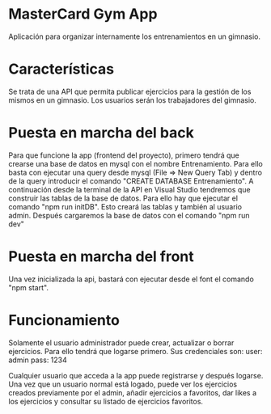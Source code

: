 # MasterCard Gym App

Aplicación para organizar internamente los entrenamientos en un gimnasio.

# Características

Se trata de una API que permita publicar ejercicios para la gestión de los mismos en un gimnasio. Los usuarios serán los trabajadores del gimnasio.

# Puesta en marcha del back

Para que funcione la app (frontend del proyecto), primero tendrá que crearse una base de datos en mysql con el nombre Entrenamiento. Para ello basta con ejecutar una query desde mysql (File => New Query Tab) y dentro de la query introducir el comando "CREATE DATABASE Entrenamiento". A continuación desde la terminal de la API en Visual Studio tendremos que construir las tablas de la base de datos. Para ello hay que ejecutar el comando "npm run initDB". Esto creará las tablas y también al usuario admin. Después cargaremos la base de datos con el comando "npm run dev"

# Puesta en marcha del front

Una vez inicializada la api, bastará con ejecutar desde el font el comando "npm start".

# Funcionamiento

Solamente el usuario administrador puede crear, actualizar o borrar ejercicios. Para ello tendrá que logarse primero. Sus credenciales son:
user: admin
pass: 1234

Cualquier usuario que acceda a la app puede registrarse y después logarse. Una vez que un usuario normal está logado, puede ver los ejercicios
creados previamente por el admin, añadir ejercicios a favoritos, dar likes a los ejercicios y consultar su listado de ejercicios favoritos.
